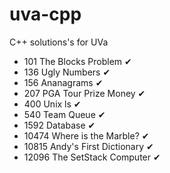 # uva-cpp
C++ solutions's for UVa

- 101   The Blocks Problem ✔
- 136   Ugly Numbers ✔
- 156   Ananagrams ✔
- 207   PGA Tour Prize Money ✔
- 400   Unix ls ✔
- 540   Team Queue ✔
- 1592  Database ✔
- 10474 Where is the Marble? ✔
- 10815 Andy's First Dictionary ✔
- 12096 The SetStack Computer ✔
